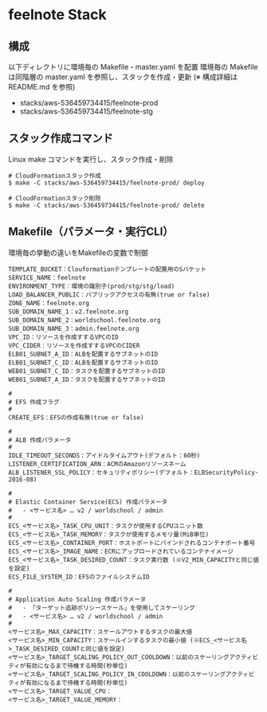 # feelnote Stack

## 構成

以下ディレクトリに環境毎の Makefile・master.yaml を配置
環境毎の Makefile は同階層の master.yaml を参照し、スタックを作成・更新
(※ 構成詳細は README.md を参照)

* stacks/aws-536459734415/feelnote-prod
* stacks/aws-536459734415/feelnote-stg

## スタック作成コマンド

Linux make コマンドを実行し、スタック作成・削除

```
# CloudFormationスタック作成
$ make -C stacks/aws-536459734415/feelnote-prod/ deploy

# CloudFormationスタック削除
$ make -C stacks/aws-536459734415/feelnote-prod/ delete
```

## Makefile（パラメータ・実行CLI）

環境毎の挙動の違いをMakefileの変数で制御

```
TEMPLATE_BUCKET：Clouformationテンプレートの配置用のSバケット
SERVICE_NAME：feelnote
ENVIRONMENT_TYPE：環境の識別子(prod/stg/stg/load)
LOAD_BALANCER_PUBLIC：パブリックアクセスの有無(true or false)
ZONE_NAME：feelnote.org
SUB_DOMAIN_NAME_1：v2.feelnote.org
SUB_DOMAIN_NAME_2：worldschool.feelnote.org
SUB_DOMAIN_NAME_3：admin.feelnote.org
VPC_ID：リソースを作成すするVPCのID
VPC_CIDER：リソースを作成すするVPCのCIDER
ELB01_SUBNET_A_ID：ALBを配置するサブネットのID
ELB01_SUBNET_C_ID：ALBを配置するサブネットのID
WEB01_SUBNET_C_ID：タスクを配置するサブネットのID
WEB01_SUBNET_A_ID：タスクを配置するサブネットのID
```

```
#
# EFS 作成フラグ
#
CREATE_EFS：EFSの作成有無(true or false)
```

```
#
# ALB 作成パラメータ
#
IDLE_TIMEOUT_SECONDS：アイドルタイムアウト(デフォルト：60秒)
LISTENER_CERTIFICATION_ARN：ACMのAmazonリソースネーム
ALB_LISTENER_SSL_POLICY：セキュリティポリシー(デフォルト：ELBSecurityPolicy-2016-08)
```

```
#
# Elastic Container Service(ECS) 作成パラメータ
#   - <サービス名> … v2 / worldschool / admin 
#
ECS_<サービス名>_TASK_CPU_UNIT：タスクが使用するCPUユニット数
ECS_<サービス名>_TASK_MEMORY：タスクが使用するメモリ量(MiB単位)
ECS_<サービス名>_CONTAINER_PORT：ホストポートにバインドされるコンテナポート番号
ECS_<サービス名>_IMAGE_NAME：ECRにアップロードされているコンテナイメージ
ECS_<サービス名>_TASK_DESIRED_COUNT：タスク実行数 (※V2_MIN_CAPACITYと同じ値を設定)
ECS_FILE_SYSTEM_ID：EFSのファイルシステムID
```

```
#
# Application Auto Scaling 作成パラメータ
#   - 「ターゲット追跡ポリシースケール」を使用してスケーリング
#   - <サービス名> … v2 / worldschool / admin 
#
<サービス名>_MAX_CAPACITY：スケールアウトするタスクの最大値
<サービス名>_MIN_CAPACITY：スケールインするタスクの最小値 (※ECS_<サービス名>_TASK_DESIRED_COUNTと同じ値を設定)
<サービス名>_TARGET_SCALING_POLICY_OUT_COOLDOWN：以前のスケーリングアクティビティが有効になるまで待機する時間(秒単位)
<サービス名>_TARGET_SCALING_POLICY_IN_COOLDOWN：以前のスケーリングアクティビティが有効になるまで待機する時間(秒単位)
<サービス名>_TARGET_VALUE_CPU：
<サービス名>_TARGET_VALUE_MEMORY：
```
